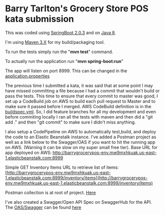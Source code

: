 # Barry Tarlton's Grocery Store POS kata submission

This was coded using [SpringBoot 2.0.3](https://spring.io/projects/spring-boot) and on [Java 8](http://www.oracle.com/technetwork/java/javase/downloads/jdk8-downloads-2133151.html).

I'm using [Maven 3.X](https://maven.apache.org/download.cgi) for my build/packaging tool.

To run the tests simply run the "**mvn test**" command.

To actually run the application run "**mvn spring-boot:run**"

The app will listen on port 8999. This can be changed in the [application.properties](https://github.com/javaplus/grocery-pos/blob/master/src/main/resources/application.properties)


The previous time I submitted a kata, it was said that at some point I may have missed committing a file because I had a commit that wouldn't build or pass the tests.
This time to ensure that every commit to master was good, I set up a CodeBuild job on AWS to build each pull request to Master and to make sure it passed before I merged.  AWS CodeBuild definition is in the [buildspec.yml](https://github.com/javaplus/grocery-pos/blob/master/buildspec.yml).
So, I did feature branches for all my development and even before commiting locally I ran all the tests with maven and then did a "git add ." and then "git commit" to make sure I didn't miss anything.

I also setup a CodePipeline on AWS to automatically test,build, and deploy the code to an Elastic Beanstalk instance.  I've added a Postman project as well as a link below to the Swagger/OAS if you want to hit the running app on AWS.
(Warning it can be slow on my super small free tier). 
Base URL for app deployed on AWS:  http://barrygrocerypos-env.mw9mxhkuak.us-east-1.elasticbeanstalk.com:8999

Simple GET Inventory Items URL to retrieve list of items:
[http://barrygrocerypos-env.mw9mxhkuak.us-east-1.elasticbeanstalk.com:8999/inventory/items](http://barrygrocerypos-env.mw9mxhkuak.us-east-1.elasticbeanstalk.com:8999/inventory/items)

Postman collection is at root of project. [Here](https://github.com/javaplus/grocery-pos/blob/master/PillarGroceryPOSKata.postman_collection.json)

I've also created a Swagger/Open API Spec on SwaggerHub for the API.
The [OAS/Swagger](https://app.swaggerhub.com/apis/btarlton/grocery-store_kata_api/2.0#/) can be found [here](https://app.swaggerhub.com/apis/btarlton/grocery-store_kata_api/2.0#/)
